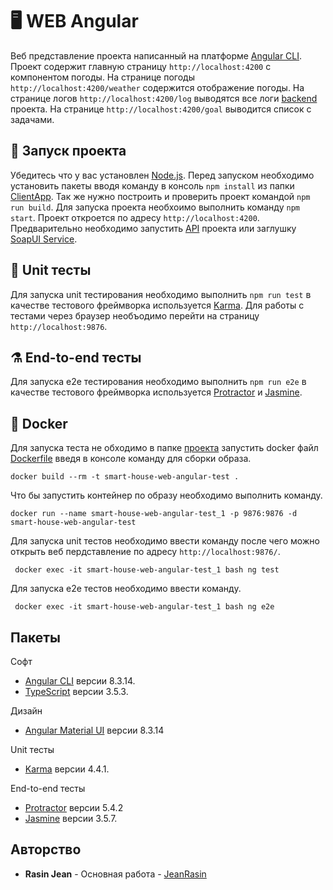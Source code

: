 ﻿# 🖥 WEB Angular 
Веб представление проекта написанный на платформе [Angular CLI](https://github.com/angular/angular-cli). Проект содержит главную страницу `http://localhost:4200` с компонентом погоды. На странице погоды `http://localhost:4200/weather` содержится отображение погоды. На странице логов `http://localhost:4200/log` выводятся все логи [backend](https://github.com/JeanRasin/SmartHouse/tree/master/API/SmartHouseAPI) проекта.
На странице `http://localhost:4200/goal` выводится список с задачами.


## 🚀 Запуск проекта
Убедитесь что у вас установлен [Node.js](https://nodejs.org/en/download). Перед запуском необходимо установить пакеты вводя команду в консоль `npm install` из папки [ClientApp](ClientApp). Так же нужно построить и проверить проект командой `npm run build`. Для запуска проекта необхоимо выполнить команду `npm start`. Проект откроется по адресу `http://localhost:4200`. Предварительно необходимо запустить [API](https://github.com/JeanRasin/SmartHouse/tree/master/API/SmartHouseAPI) проекта или заглушку [SoapUI Service](https://github.com/JeanRasin/SmartHouse/tree/master/Other/SoapUI%20Services).

## 🧪 Unit тесты
Для запуска unit тестирования необходимо выполнить `npm run test` в качестве тестового фреймворка используется [Karma](https://karma-runner.github.io). Для работы с тестами через браузер необъодимо перейти на страницу `http://localhost:9876`.

## ⚗️ End-to-end тесты
Для запуска e2e тестирования необходимо выполнить `npm run e2e` в качестве тестового фреймворка используется [Protractor](http://www.protractortest.org/) и [Jasmine](https://jasmine.github.io/).

## 🐳 Docker 
Для запуска теста не обходимо в папке [проекта](https://github.com/JeanRasin/SmartHouse) запустить docker файл [Dockerfile](https://github.com/JeanRasin/SmartHouse/blob/master/Dockerfile) введя в консоле команду для сборки образа.
```docker
docker build --rm -t smart-house-web-angular-test .
```
Что бы запустить контейнер по образу необходимо выполнить команду.
```docker
docker run --name smart-house-web-angular-test_1 -p 9876:9876 -d smart-house-web-angular-test
```
Для запуска unit тестов необходимо ввести команду после чего можно открыть веб пердставление по адресу `http://localhost:9876/`.
```docker
 docker exec -it smart-house-web-angular-test_1 bash ng test
```
Для запуска e2e тестов необходимо ввести команду.
```docker
 docker exec -it smart-house-web-angular-test_1 bash ng e2e
```

## Пакеты
Софт
* [Angular CLI](https://github.com/angular/angular-cli) версии 8.3.14.
* [TypeScript](https://github.com/microsoft/TypeScript) версии 3.5.3.

Дизайн
* [Angular Material UI](https://material.angular.io/) версии 8.3.14

Unit тесты
* [Karma](https://karma-runner.github.io) версии 4.4.1.

End-to-end тесты
* [Protractor](http://www.protractortest.org/) версии 5.4.2
* [Jasmine](https://jasmine.github.io/) версии 3.5.7.

## Авторство
 * **Rasin Jean** - Основная работа - [JeanRasin](https://github.com/JeanRasin)
